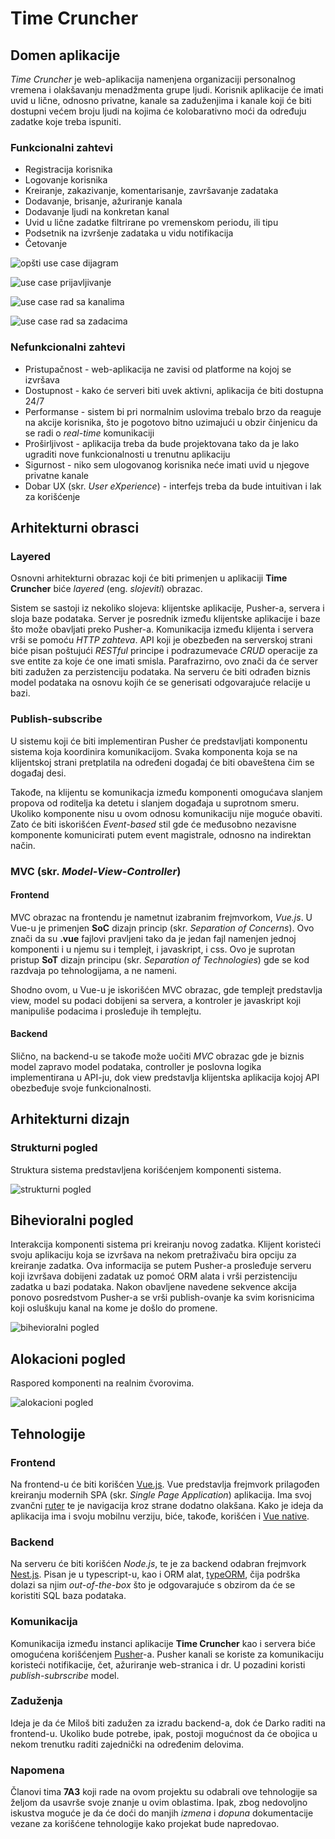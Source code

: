 # Time Cruncher

## Domen aplikacije

_Time Cruncher_ je web-aplikacija namenjena organizaciji personalnog vremena i olakšavanju menadžmenta grupe ljudi. Korisnik aplikacije će imati uvid u lične, odnosno privatne, kanale sa zaduženjima i kanale koji će biti dostupni većem broju ljudi na kojima će kolobarativno moći da određuju zadatke koje treba ispuniti.

### Funkcionalni zahtevi


- Registracija korisnika
- Logovanje korisnika
- Kreiranje, zakazivanje, komentarisanje, završavanje zadataka
- Dodavanje, brisanje, ažuriranje kanala
- Dodavanje ljudi na konkretan kanal
- Uvid u lične zadatke filtrirane po vremenskom periodu, ili tipu
- Podsetnik na izvršenje zadataka u vidu notifikacija
- Četovanje

![opšti use case dijagram](https://github.com/pripovedac/TimeCruncher/blob/master/Architecture/diagrams/use_case_1.png)


![use case prijavljivanje](https://github.com/pripovedac/TimeCruncher/blob/master/Architecture/diagrams/use_case_2.png)

![use case rad sa kanalima](https://github.com/pripovedac/TimeCruncher/blob/master/Architecture/diagrams/use_case_3.png)

![use case rad sa zadacima](https://github.com/pripovedac/TimeCruncher/blob/master/Architecture/diagrams/use_case_4.png)

### Nefunkcionalni zahtevi 

- Pristupačnost - web-aplikacija ne zavisi od platforme na kojoj se izvršava
- Dostupnost - kako će serveri biti uvek aktivni, aplikacija će biti dostupna 24/7
- Performanse - sistem bi pri normalnim uslovima trebalo brzo da reaguje na akcije korisnika, što je pogotovo bitno uzimajući u obzir činjenicu da se radi o *real-time* komunikaciji
- Proširljivost - aplikacija treba da bude projektovana tako da je lako ugraditi nove funkcionalnosti u trenutnu aplikaciju 
- Sigurnost - niko sem ulogovanog korisnika neće imati uvid u njegove privatne kanale
- Dobar UX (skr. _User eXperience_) - interfejs treba da bude intuitivan i lak za korišćenje
 
## Arhitekturni obrasci

### Layered 
Osnovni arhitekturni obrazac koji će biti primenjen u aplikaciji **Time Cruncher** biće *layered* (eng. *slojeviti*) obrazac. 

Sistem se sastoji iz nekoliko slojeva: klijentske aplikacije, Pusher-a, servera i sloja baze podataka. Server je posrednik između klijentske aplikacije i baze što može obavljati preko Pusher-a. Komunikacija između klijenta i servera vrši se pomoću *HTTP zahteva*. API koji je obezbeđen na serverskoj strani biće pisan poštujući *RESTful* principe i podrazumevaće *CRUD* operacije za sve entite za koje će one imati smisla. Parafrazirno, ovo znači da će server biti zadužen za perzistenciju podataka. Na serveru će biti odrađen biznis model podataka na osnovu kojih će se generisati odgovarajuće relacije u bazi.

### Publish-subscribe

U sistemu koji će biti implementiran Pusher će predstavljati komponentu sistema koja koordinira komunikacijom. Svaka komponenta koja se na klijentskoj strani pretplatila na određeni događaj će biti obaveštena čim se događaj desi.

Takođe, na klijentu se komunikacja između komponenti omogućava slanjem propova od roditelja ka detetu i slanjem događaja u suprotnom smeru. Ukoliko komponente nisu u ovom odnosu komunikaciju nije moguće obaviti. Zato će biti iskorišćen *Event-based* stil gde će međusobno nezavisne komponente komunicirati putem event magistrale,  odnosno na indirektan način.


### MVC (skr. *Model-View-Controller*)

#### Frontend

MVC obrazac na frontendu je nametnut izabranim frejmvorkom, *Vue.js*. U Vue-u je primenjen **SoC** dizajn princip (skr. *Separation of Concerns*). Ovo znači da su **.vue** fajlovi pravljeni tako da je jedan fajl namenjen jednoj komponenti i u njemu su i templejt, i javaskript, i css. Ovo je suprotan pristup **SoT** dizajn principu (skr. *Separation of Technologies*) gde se kod razdvaja po tehnologijama, a ne nameni.

Shodno ovom, u Vue-u je iskorišćen MVC obrazac, gde templejt predstavlja view, model su podaci dobijeni sa servera, a kontroler je javaskript koji manipuliše podacima i prosleđuje ih templejtu.

#### Backend

Slično, na backend-u se takođe može uočiti *MVC* obrazac gde je biznis model zapravo model podataka, controller je poslovna logika implementirana u API-ju, dok view predstavlja klijentska aplikacija kojoj API obezbeđuje svoje funkcionalnosti.

## Arhitekturni dizajn

### Strukturni pogled 

Struktura sistema predstavljena korišćenjem komponenti sistema.

![strukturni pogled](https://github.com/pripovedac/TimeCruncher/blob/master/Architecture/diagrams/strukturni_pogled.png)


## Bihevioralni pogled

Interakcija komponenti sistema pri kreiranju novog zadatka. Klijent koristeći svoju aplikaciju koja se izvršava na nekom pretraživaču bira opciju za kreiranje zadatka. Ova informacija se putem Pusher-a prosleđuje serveru koji izvršava dobijeni zadatak uz pomoć ORM alata i vrši perzistenciju zadatka u bazi podataka. Nakon obavljene navedene sekvence akcija ponovo posredstvom Pusher-a se vrši publish-ovanje ka svim korisnicima koji osluškuju kanal na kome je došlo do promene.

![bihevioralni pogled](https://github.com/pripovedac/TimeCruncher/blob/master/Architecture/diagrams/bihevioralni_pogled.png)

## Alokacioni pogled

Raspored komponenti na realnim čvorovima.

![alokacioni pogled](https://github.com/pripovedac/TimeCruncher/blob/master/Architecture/diagrams/alokacioni_pogled.png)


## Tehnologije

### Frontend

Na frontend-u će biti korišćen [Vue.js](https://vuejs.org/). Vue predstavlja frejmvork prilagođen kreiranju modernih SPA (skr. _Single Page Application_) aplikacija. Ima svoj zvančni [ruter](https://router.vuejs.org/) te je navigacija kroz strane dodatno olakšana. Kako je ideja da aplikacija ima i svoju mobilnu verziju, biće, takođe, korišćen i [Vue native](https://vue-native.io/).

### Backend

Na serveru će biti korišćen *Node.js*, te je za backend odabran frejmvork [Nest.js](https://docs.nestjs.com/). Pisan je u typescript-u, kao i ORM alat, [typeORM](https://github.com/typeorm/typeorm), čija podrška dolazi sa njim *out-of-the-box* što je odgovarajuće s obzirom da će se koristiti SQL baza podataka.

### Komunikacija

Komunikacija između instanci aplikacije **Time Cruncher** kao i servera biće omogućena korišćenjem [Pusher](https://pusher.com/)-a. Pusher kanali se koriste za komunikaciju koristeći notifikacije, čet, ažuriranje web-stranica i dr. U pozadini koristi *publish-subrscribe* model.

### Zaduženja

Ideja je da će Miloš biti zadužen za izradu backend-a, dok će Darko raditi na frontend-u. Ukoliko bude potrebe, ipak, postoji mogućnost da će obojica u nekom trenutku raditi zajednički na određenim delovima.

### Napomena

Članovi tima **7A3** koji rade na ovom projektu su odabrali ove tehnologije sa željom da usavrše svoje znanje u ovim oblastima. Ipak, zbog nedovoljno iskustva moguće je da će doći do manjih _izmena_ i _dopuna_ dokumentacije vezane za korišćene tehnologije kako projekat bude napredovao.
